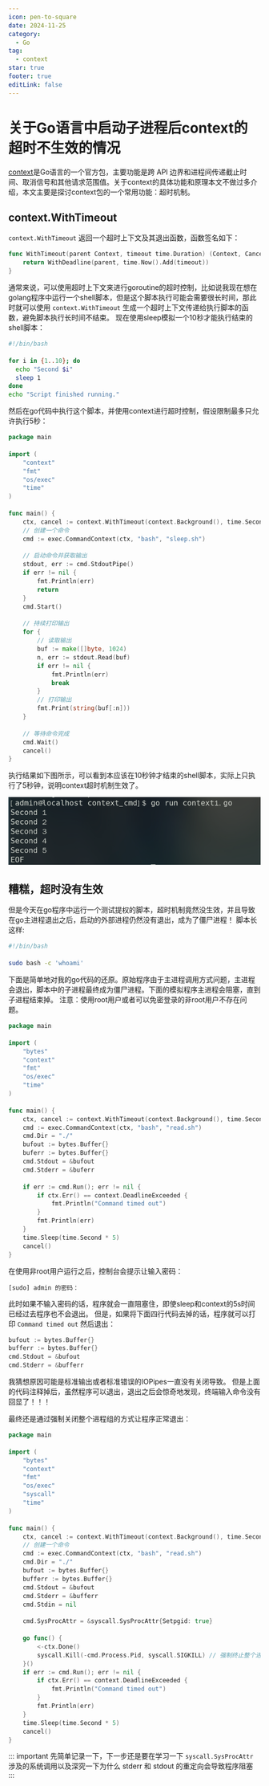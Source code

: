 ```yaml
---
icon: pen-to-square
date: 2024-11-25
category:
  - Go
tag:
  - context
star: true
footer: true
editLink: false
---
```


# 关于Go语言中启动子进程后context的超时不生效的情况

[context](https://pkg.go.dev/context)是Go语言的一个官方包，主要功能是跨 API 边界和进程间传递截止时间、取消信号和其他请求范围值。关于context的具体功能和原理本文不做过多介绍，本文主要是探讨context包的一个常用功能：超时机制。

## context.WithTimeout

`context.WithTimeout` 返回一个超时上下文及其退出函数，函数签名如下：

```go
func WithTimeout(parent Context, timeout time.Duration) (Context, CancelFunc) {
    return WithDeadline(parent, time.Now().Add(timeout))
}
```

通常来说，可以使用超时上下文来进行goroutine的超时控制，比如说我现在想在golang程序中运行一个shell脚本，但是这个脚本执行可能会需要很长时间，那此时就可以使用 `context.WithTimeout` 生成一个超时上下文传递给执行脚本的函数，避免脚本执行长时间不结束。
现在使用sleep模拟一个10秒才能执行结束的shell脚本：

```bash
#!/bin/bash

for i in {1..10}; do
  echo "Second $i"
  sleep 1
done
echo "Script finished running."
```

然后在go代码中执行这个脚本，并使用context进行超时控制，假设限制最多只允许执行5秒：
```go
package main

import (
	"context"
	"fmt"
	"os/exec"
	"time"
)

func main() {
	ctx, cancel := context.WithTimeout(context.Background(), time.Second*5)
	// 创建一个命令
	cmd := exec.CommandContext(ctx, "bash", "sleep.sh")

	// 启动命令并获取输出
	stdout, err := cmd.StdoutPipe()
	if err != nil {
		fmt.Println(err)
		return
	}
	cmd.Start()

	// 持续打印输出
	for {
		// 读取输出
		buf := make([]byte, 1024)
		n, err := stdout.Read(buf)
		if err != nil {
			fmt.Println(err)
			break
		}
		// 打印输出
		fmt.Print(string(buf[:n]))
	}

	// 等待命令完成
	cmd.Wait()
	cancel()
}
```
执行结果如下图所示，可以看到本应该在10秒钟才结束的shell脚本，实际上只执行了5秒钟，说明context超时机制生效了。

![](./images/ctx_timeout.png)

## 糟糕，超时没有生效
但是今天在go程序中运行一个测试提权的脚本，超时机制竟然没生效，并且导致在go主进程退出之后，启动的外部进程仍然没有退出，成为了僵尸进程！
脚本长这样:
```bash
#!/bin/bash

sudo bash -c 'whoami'
```
下面是简单地对我的go代码的还原。原始程序由于主进程调用方式问题，主进程会退出，脚本中的子进程最终成为僵尸进程。下面的模拟程序主进程会阻塞，直到子进程结束掉。
注意：使用root用户或者可以免密登录的非root用户不存在问题。
```go
package main

import (
	"bytes"
	"context"
	"fmt"
	"os/exec"
	"time"
)

func main() {
	ctx, cancel := context.WithTimeout(context.Background(), time.Second*5)
	cmd := exec.CommandContext(ctx, "bash", "read.sh")
	cmd.Dir = "./"
	bufout := bytes.Buffer{}
	buferr := bytes.Buffer{}
	cmd.Stdout = &bufout
	cmd.Stderr = &buferr

	if err := cmd.Run(); err != nil {
		if ctx.Err() == context.DeadlineExceeded {
			fmt.Println("Command timed out")
		}
		fmt.Println(err)
	}
	time.Sleep(time.Second * 5)
	cancel()
}
```
在使用非root用户运行之后，控制台会提示让输入密码：
```
[sudo] admin 的密码：
```
此时如果不输入密码的话，程序就会一直阻塞住，即使sleep和context的5s时间已经过去程序也不会退出。
但是，如果将下面四行代码去掉的话，程序就可以打印 `Command timed out` 然后退出：
```go
bufout := bytes.Buffer{}
bufferr := bytes.Buffer{}
cmd.Stdout = &bufout
cmd.Stderr = &bufferr
```
我猜想原因可能是标准输出或者标准错误的IOPipes一直没有关闭导致。
但是上面的代码注释掉后，虽然程序可以退出，退出之后会惊奇地发现，终端输入命令没有回显了！！！

最终还是通过强制关闭整个进程组的方式让程序正常退出：
```go
package main

import (
	"bytes"
	"context"
	"fmt"
	"os/exec"
	"syscall"
	"time"
)

func main() {
	ctx, cancel := context.WithTimeout(context.Background(), time.Second*5)
	// 创建一个命令
	cmd := exec.CommandContext(ctx, "bash", "read.sh")
	cmd.Dir = "./"
	bufout := bytes.Buffer{}
	bufferr := bytes.Buffer{}
	cmd.Stdout = &bufout
	cmd.Stderr = &bufferr
	cmd.Stdin = nil

	cmd.SysProcAttr = &syscall.SysProcAttr{Setpgid: true}

	go func() {
		<-ctx.Done()
		syscall.Kill(-cmd.Process.Pid, syscall.SIGKILL) // 强制终止整个进程组
	}()
	if err := cmd.Run(); err != nil {
		if ctx.Err() == context.DeadlineExceeded {
			fmt.Println("Command timed out")
		}
		fmt.Println(err)
	}
	time.Sleep(time.Second * 5)
	cancel()
}
```

::: important
先简单记录一下，下一步还是要在学习一下 `syscall.SysProcAttr` 涉及的系统调用以及深究一下为什么 stderr 和 stdout 的重定向会导致程序阻塞
:::
